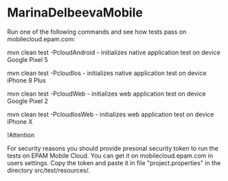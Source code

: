 # MarinaDelbeevaMobile

Run one of the following commands and see how tests pass on mobilecloud.epam.com:

mvn clean test -PcloudAndroid - initializes native application test on device Google Pixel 5  

mvn clean test -PcloudIos - initializes native application test on device iPhone 8 Plus

mvn clean test -PcloudWeb - initializes web application test on device Google Pixel 2  

mvn clean test -PcloudIosWeb - initializes web application test on device iPhone X  

!Attention

For security reasons you should provide presonal security token to run the tests on EPAM Mobile Cloud. You can get it on mobilecloud.epam.com in users settings. Copy the token
and paste it in file "project.properties" in the directory src/test/resources/. 
